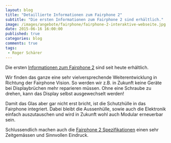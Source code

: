 ```yaml
---
layout: blog
title: "Detaillierte Informationen zum Fairphone 2"
subtitle: "Die ersten Informationen zum Fairphone 2 sind erhältlich."
image: /images/angebote/fairphone/fairphone-2-interaktive-webseite.jpg
date: 2015-06-16 16:00:00
published: true
categories: blog
comments: true
tags:
 - Roger Schärer
---
```

Die ersten [Informationen zum Fairphone 2][infos] sind seit heute erhältlich.

Wir finden das ganze eine sehr vielversprechende Weiterentwicklung in Richtung der Fairphone Vision. So werden wir z.B. in Zukunft keine Geräte bei Displaybrüchen mehr reparieren müssen. Ohne eine Schraube zu drehen, kann das Display selbst ausgewechselt werden!

Damit das Glas aber gar nicht erst bricht, ist die Schutzhülle in das Fairphone integriert. Dabei bleibt die Aussenhülle, sowie auch die Elektronik einfach auszutauschen und wird in Zukunft wohl auch Modular erneuerbar sein.

Schlussendlich machen auch die [Fairphone 2 Spezifikationen](/angebote/fairphone-2/kaufen/#spezifikationen) einen sehr Zeitgemässen und Sinnvollen Eindruck.

[infos]: /angebote/fairphone-2/kaufen/